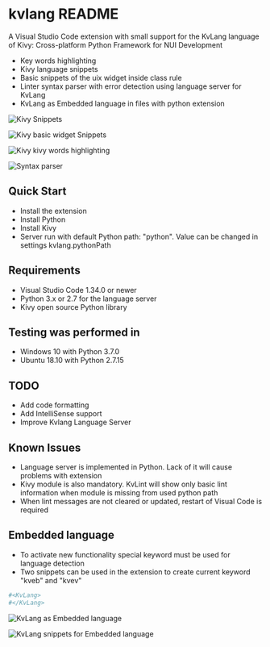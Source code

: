 # kvlang README

A Visual Studio Code extension with small support for the KvLang language of Kivy: Cross-platform Python Framework for NUI Development

- Key words highlighting
- Kivy language snippets
- Basic snippets of the uix widget inside class rule
- Linter syntax parser with error detection using language server for KvLang
- KvLang as Embedded language in files with python extension

![Kivy Snippets](https://github.com/Monk3yDev/kvlang-vscode/raw/master/images/snippets_kvlang.gif)

![Kivy basic widget Snippets](https://github.com/Monk3yDev/kvlang-vscode/raw/master/images/highlighting.gif)

![Kivy kivy words highlighting](https://github.com/Monk3yDev/kvlang-vscode/raw/master/images/snippets_basic_widget.gif)

![Syntax parser](https://github.com/Monk3yDev/kvlang-vscode/raw/master/images/syntax_parser.gif)

## Quick Start

- Install the extension
- Install Python
- Install Kivy
- Server run with default Python path: "python". Value can be changed in settings kvlang.pythonPath

## Requirements

- Visual Studio Code 1.34.0 or newer
- Python 3.x or 2.7 for the language server
- Kivy open source Python library

## Testing was performed in

- Windows 10 with Python 3.7.0
- Ubuntu 18.10 with Python 2.7.15

## TODO

- Add code formatting
- Add IntelliSense support
- Improve Kvlang Language Server

## Known Issues

- Language server is implemented in Python. Lack of it will cause problems with extension
- Kivy module is also mandatory. KvLint will show only basic lint information when module is missing from used python path
- When lint messages are not cleared or updated, restart of Visual Code is required

## Embedded language

- To activate new functionality special keyword must be used for language detection
- Two snippets can be used in the extension to create current keyword "kveb" and "kvev"

```python
#<KvLang>
#</KvLang>
```

![KvLang as Embedded language](https://github.com/Monk3yDev/kvlang-vscode/raw/master/images/kivy_embedded_language.png)

![KvLang snippets for Embedded language](https://github.com/Monk3yDev/kvlang-vscode/raw/master/images/kivy_embedded_language.gif)
